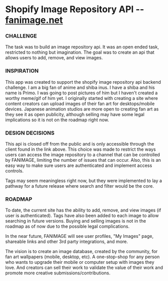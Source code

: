 # Shopify Image Repository API --  [fanimage.net](http://fanimage.net)

### CHALLENGE
The task was to build an image repository api. It was an open ended task, restricted to nothing but imagination. The goal was to create an api that allows users to add, remove, and view images.

### INSPIRATION
This app was created to support the shopify image repository api backend challenge. 
I am a big fan of anime and shiba inus. I have a shiba and his name is Primo. I was going to post pictures of him but I haven't created a worthy meme/gif of him yet.
I originally started with creating a site where content creators can upload images of their fan art for desktops/mobile devices. Japanese animation studios are more open to creating fan art as they see it as open publicity, although selling may have some legal implications so it is not on the roadmap right now.

### DESIGN DECISIONS
This api is closed off from the public and is only accessible through the client found in the link above. This choice was made to restrict the ways users can access the image repository to a channel that can be controlled by FANIMAGE, limiting the number of issues that can occur. Also, this is an easy way to make sure users are authenticated and implement access controls.

Tags may seem meaningless right now, but they were implemented to lay a pathway for a future release where search and filter would be the core.

### ROADMAP
To date, the current site has the ability to add, remove, and view images (if user is authenticated). Tags have also been added to each image to allow searching in future versions. Buying and selling images is not in the roadmap as of now due to the possible legal complications.

In the near future, FANIMAGE will see user profiles, "My Images" page, shareable links and other 3rd party integrations, and more.

The vision is to create an image database, created by the community, for fan art wallpapers (mobile, desktop, etc). A one-stop-shop for any person who wants to upgrade their mobile or computer setup with images they love. And creators can sell their work to validate the value of their work and promote more creative submissions/contributions.